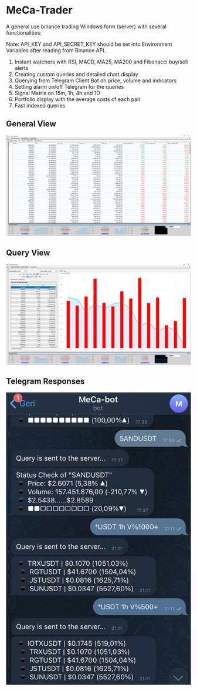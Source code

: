 # MeCa-Trader
A general use binance trading Windows form (server) with several functionalities:

 Note: API_KEY and API_SECRET_KEY should be set into Environment Variables after reading from Binance API.

 1. Instant watchers with RSI, MACD, MA25, MA200 and Fibonacci buy/sell alerts 
 2. Creating custom queries and detailed chart display
 3. Querying from Telegram Client Bot on price, volume and indicators
 4. Setting alarm on/off Telegram for the queries
 5. Signal Matrix on 15m, 1h, 4h and 1D
 6. Portfolio display with the average costs of each pair
 7. Fast indexed queries


## General View
![sc-1-general-view.png](sc-1-general-view.png)


## Query View
![sc-2-query-view.png](sc-2-query-view.png)

## Telegram Responses
![sc-3-telegram-response.JPG](sc-3-telegram-response.JPG)
